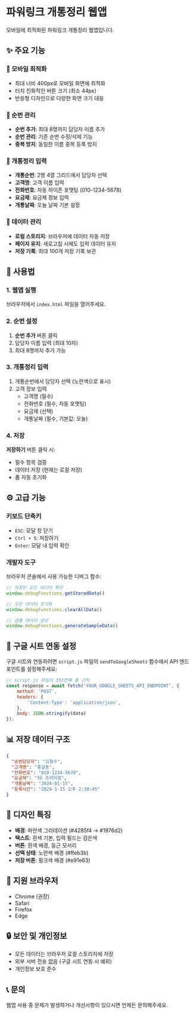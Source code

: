 # 파워링크 개통정리 웹앱

모바일에 최적화된 파워링크 개통정리 웹앱입니다.

## ✨ 주요 기능

### 📱 모바일 최적화
- 최대 너비 400px로 모바일 화면에 최적화
- 터치 친화적인 버튼 크기 (최소 44px)
- 반응형 디자인으로 다양한 화면 크기 대응

### 👥 순번 관리
- **순번 추가**: 최대 8명까지 담당자 이름 추가
- **순번 관리**: 기존 순번 수정/삭제 기능
- **중복 방지**: 동일한 이름 중복 등록 방지

### 📝 개통정리 입력
- **개통순번**: 2행 4열 그리드에서 담당자 선택
- **고객명**: 고객 이름 입력
- **전화번호**: 자동 하이픈 포맷팅 (010-1234-5678)
- **요금제**: 요금제 정보 입력
- **개통날짜**: 오늘 날짜 기본 설정

### 💾 데이터 관리
- **로컬 스토리지**: 브라우저에 데이터 자동 저장
- **페이지 유지**: 새로고침 시에도 입력 데이터 유지
- **저장 기록**: 최대 100개 저장 기록 보관

## 🚀 사용법

### 1. 웹앱 실행
브라우저에서 `index.html` 파일을 열어주세요.

### 2. 순번 설정
1. **순번 추가** 버튼 클릭
2. 담당자 이름 입력 (최대 10자)
3. 최대 8명까지 추가 가능

### 3. 개통정리 입력
1. 개통순번에서 담당자 선택 (노란색으로 표시)
2. 고객 정보 입력
   - 고객명 (필수)
   - 전화번호 (필수, 자동 포맷팅)
   - 요금제 (선택)
   - 개통날짜 (필수, 기본값: 오늘)

### 4. 저장
**저장하기** 버튼 클릭 시:
- 필수 항목 검증
- 데이터 저장 (현재는 로컬 저장)
- 폼 자동 초기화

## ⚙️ 고급 기능

### 키보드 단축키
- `ESC`: 모달 창 닫기
- `Ctrl + S`: 저장하기
- `Enter`: 모달 내 입력 확인

### 개발자 도구
브라우저 콘솔에서 사용 가능한 디버그 함수:

```javascript
// 저장된 모든 데이터 확인
window.debugFunctions.getStoredData()

// 모든 데이터 초기화
window.debugFunctions.clearAllData()

// 샘플 데이터 생성
window.debugFunctions.generateSampleData()
```

## 🔧 구글 시트 연동 설정

구글 시트와 연동하려면 `script.js` 파일의 `sendToGoogleSheets` 함수에서 API 엔드포인트를 설정해주세요:

```javascript
// script.js 파일의 353번째 줄 근처
const response = await fetch('YOUR_GOOGLE_SHEETS_API_ENDPOINT', {
    method: 'POST',
    headers: {
        'Content-Type': 'application/json',
    },
    body: JSON.stringify(data)
});
```

## 📊 저장 데이터 구조

```json
{
  "순번담당자": "김철수",
  "고객명": "홍길동",
  "전화번호": "010-1234-5678",
  "요금제": "5G 프리미엄",
  "개통날짜": "2024-01-15",
  "등록시간": "2024-1-15 오후 2:30:45"
}
```

## 🎨 디자인 특징

- **배경**: 파란색 그라데이션 (#4285f4 → #1976d2)
- **텍스트**: 흰색 기본, 입력 필드는 검은색
- **버튼**: 흰색 배경, 둥근 모서리
- **선택 상태**: 노란색 배경 (#ffeb3b)
- **저장 버튼**: 핑크색 배경 (#e91e63)

## 📱 지원 브라우저

- Chrome (권장)
- Safari
- Firefox
- Edge

## 🔒 보안 및 개인정보

- 모든 데이터는 브라우저 로컬 스토리지에 저장
- 외부 서버 전송 없음 (구글 시트 연동 시 예외)
- 개인정보 보호 준수

## 📞 문의

웹앱 사용 중 문제가 발생하거나 개선사항이 있으시면 언제든 문의해주세요. 
